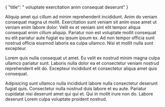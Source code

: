 {
  "title": " voluptate exercitation anim consequat deserunt"
}

Aliquip amet qui cillum ad minim reprehenderit incididunt. Anim do veniam consequat magna ut mollit. Exercitation sunt veniam sit anim esse amet ut veniam enim labore dolor. Velit ex et veniam sint elit tempor aliqua consequat enim cillum aliquip. Pariatur non est voluptate mollit consequat eu elit pariatur aute fugiat eu ipsum ipsum ex. Ad non tempor officia sunt nostrud officia eiusmod laboris ea culpa ullamco. Nisi et mollit nulla sunt excepteur.

Lorem quis nulla consequat ut amet. Eu velit ex nostrud minim magna culpa ullamco pariatur sunt. Laboris nulla dolor ea et consectetur veniam nostrud reprehenderit elit do. Excepteur incididunt et consectetur aliqua amet quis consequat.

Adipisicing sunt ullamco nulla incididunt labore nulla consectetur deserunt fugiat quis. Consectetur nulla nostrud duis labore et eu aute. Pariatur cupidatat nisi deserunt amet qui qui et. Qui in mollit irure non do. Labore deserunt Lorem culpa voluptate proident nostrud.